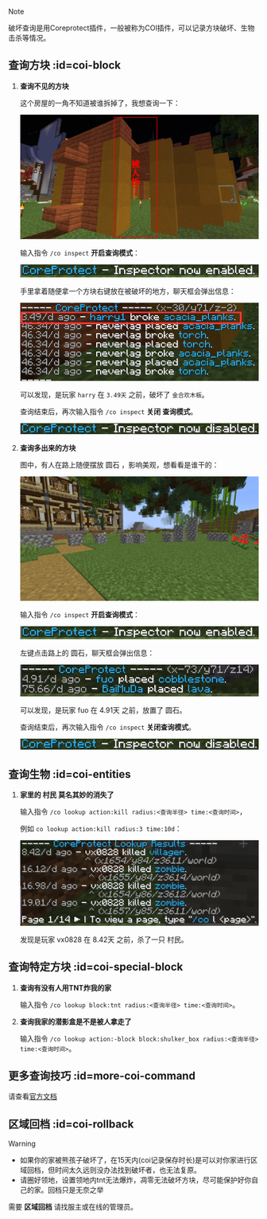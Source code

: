 > [!note]
> 破坏查询是用Coreprotect插件，一般被称为COI插件，可以记录方块破坏、生物击杀等情况。

## 查询方块 :id=coi-block

1. **查询不见的方块**

    这个房屋的一角不知道被谁拆掉了，我想查询一下：

    ![被破坏的房屋](pics/coi1.png)

    输入指令 `/co inspect` **开启查询模式**：

    ![开启查询模式后的提示](pics/coiopen.png)

    手里拿着随便拿一个方块右键放在被破坏的地方，聊天框会弹出信息：

    ![查询破坏信息](pics/coi2.png)

    可以发现，是玩家 `harry` 在 `3.49天` 之前，破坏了 `金合欢木板`。

    查询结束后，再次输入指令 `/co inspect` **关闭** **查询模式**。

    ![关闭查询模式后的提示](pics/coiclose.png)

2. **查询多出来的方块**

    图中，有人在路上随便摆放 圆石 ，影响美观，想看看是谁干的：

    ![随意乱放的圆石](pics/coi3.png)

    输入指令 `/co inspect` **开启查询模式**：

    ![开启查询模式后的提示](pics/coiopen.png)

    左键点击路上的 圆石，聊天框会弹出信息：

    ![查询放置信息](pics/coi4.png)

    可以发现，是玩家 fuo 在 4.91天 之前，放置了 圆石。

    查询结束后，再次输入指令 `/co inspect` **关闭查询模式**。

    ![关闭查询模式后的提示](pics/coiclose.png)

## 查询生物 :id=coi-entities

1. **家里的 村民 莫名其妙的消失了**

    输入指令 `/co lookup action:kill radius:<查询半径> time:<查询时间>`，

    例如 `co lookup action:kill radius:3 time:10d`：

    ![查询生物信息](pics/coi5.png)

    发现是玩家 vx0828 在 8.42天 之前，杀了一只 村民。

## 查询特定方块 :id=coi-special-block

1. **查询有没有人用TNT炸我的家**

    输入指令 `/co lookup block:tnt radius:<查询半径> time:<查询时间>`。

2. **查询我家的潜影盒是不是被人拿走了**

    输入指令 `/co lookup action:-block block:shulker_box radius:<查询半径> time:<查询时间>`。

## 更多查询技巧 :id=more-coi-command

请查看[官方文档](https://docs.coreprotect.net/)


## 区域回档 :id=coi-rollback

> [!warning]
> + 如果你的家被熊孩子破坏了，在15天内(coi记录保存时长)是可以对你家进行区域回档，但时间太久远则没办法找到破坏者，也无法复原。
> + 请圈好领地，设置领地内tnt无法爆炸，凋零无法破坏方块，尽可能保护好你自己的家。回档只是无奈之举

需要 **区域回档** 请找服主或在线的管理员。